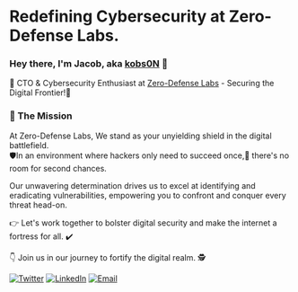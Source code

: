 # Redefining Cybersecurity at Zero-Defense Labs.

### Hey there, I'm Jacob, aka [kobs0N](https://kobson.ninja) 👋

🥷 CTO & Cybersecurity Enthusiast at [Zero-Defense Labs](https://zero-defense.com) - Securing the Digital Frontier!🥷

### 🚀 The Mission
At Zero-Defense Labs, We stand as your unyielding shield in the digital battlefield.  
🛡️In an environment where hackers only need to succeed once,👾 there's no room for second chances. 

Our unwavering determination drives us to excel at identifying and eradicating vulnerabilities, empowering you to confront and conquer every threat head-on.  

👉 Let's work together to bolster digital security and make the internet a fortress for all. ✔️  

👇 Join us in our journey to fortify the digital realm. 🕵

[![Twitter](https://img.shields.io/badge/twitter-%231DA1F2.svg?&style=for-the-badge&logo=twitter&logoColor=white&height=25)](https://twitter.com/ZeroDefenseLabs) 
[![LinkedIn](https://img.shields.io/badge/linkedin-%230077B5.svg?&style=for-the-badge&logo=linkedin&logoColor=white&height=25)](https://www.linkedin.com/company/zero-defense/)
[![Email](https://img.shields.io/badge/email-%23D14836.svg?&style=for-the-badge&logo=gmail&logoColor=white&height=25)](mailto:contact@zero-defense.com)

